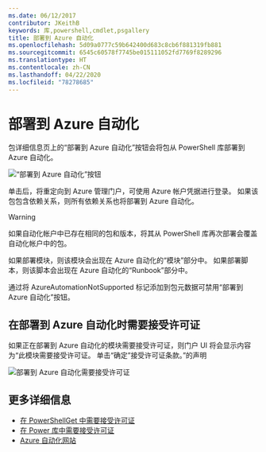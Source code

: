```yaml
---
ms.date: 06/12/2017
contributor: JKeithB
keywords: 库,powershell,cmdlet,psgallery
title: 部署到 Azure 自动化
ms.openlocfilehash: 5d09a0777c59b642400d683c8cb6f881319fb881
ms.sourcegitcommit: 6545c60578f7745be015111052fd7769f8289296
ms.translationtype: HT
ms.contentlocale: zh-CN
ms.lasthandoff: 04/22/2020
ms.locfileid: "78278685"
---
```

# <a name="deploy-to-azure-automation"></a>部署到 Azure 自动化

包详细信息页上的“部署到 Azure 自动化”按钮会将包从 PowerShell 库部署到 Azure 自动化。

![“部署到 Azure 自动化”按钮](media/deploy-to-azure-automation/DeployToAzureAutomationButton.png)

单击后，将重定向到 Azure 管理门户，可使用 Azure 帐户凭据进行登录。
如果该包包含依赖关系，则所有依赖关系也将部署到 Azure 自动化。

> [!WARNING]
> 如果自动化帐户中已存在相同的包和版本，将其从 PowerShell 库再次部署会覆盖自动化帐户中的包。

如果部署模块，则该模块会出现在 Azure 自动化的“模块”部分中。  如果部署脚本，则该脚本会出现在 Azure 自动化的“Runbook”部分中。

通过将 AzureAutomationNotSupported 标记添加到包元数据可禁用“部署到 Azure 自动化”按钮。

## <a name="require-license-acceptance-on-deploy-to-azure-automation"></a>在部署到 Azure 自动化时需要接受许可证

如果正在部署到 Azure 自动化的模块需要接受许可证，则门户 UI 将会显示内容为“此模块需要接受许可证。 单击“确定”接受许可证条款。”的声明

![部署到 Azure 自动化需要接受许可证](media/deploy-to-azure-automation/DeployToAzureAutomationRequireLicenseAcceptanceDisclaimer.png)

## <a name="more-details"></a>更多详细信息

- [在 PowerShellGet 中需要接受许可证](../../concepts/module-license-acceptance.md)
- [在 Power 库中需要接受许可证](packages-that-require-license-acceptance.md)
- [Azure 自动化网站](https://azure.microsoft.com/services/automation/)
